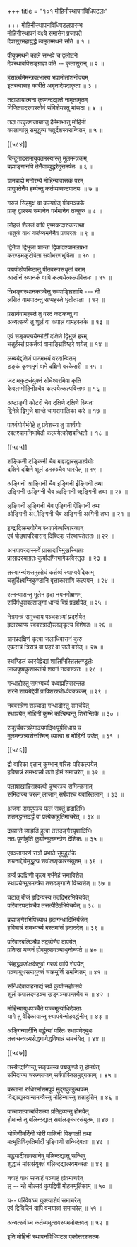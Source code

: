 +++
title = "१०१ मोहिनीस्थापनविधिपटलः"

+++
मोहिनीस्थापनविधिपटलप्रारम्भः  
मोहिनीस्थापनं वक्ष्ये समासेन प्रजापते  
देवासुरमहायुद्धे त्वमृतम्मथने सति ॥ १ ॥


पीयूषमथने काले सम्भवे च द्वलोटने  
देवस्थावपिसङ्ग्राह्य वति -- कृतासुरान् ॥ २ ॥


हंसार्त्थमेमन्त्रवत्भास्य भवामोतांशनीवयम्  
इतरत्वासह कारीते अमृतादेयदाकृता ॥ ३ ॥


तदाजायात्मना कृष्णन्दद्यात्ते नामृतामृतम्  
विजित्वादरवास्त्वेवं संविशेयस्तु मांसदा ॥ ४ ॥


तदा तत्कृष्णजायान्तु हैमेमाभात्तु मोहिनी  
कालार्णान्नु समुद्धृत्य चतुर्दशस्वरान्वितम् ॥ ५ ॥



[[५८४]]  

बिन्दुनादसमायुक्तमस्यास्तु मूलमन्त्रकम्  
ब्रह्माङ्गानपि तेनैवाप्युद्धरेदुत्तमर्षतः ॥ ६ ॥


ग्रामबाह्ये मनोरम्ये मोहिन्यावासकं परम्  
प्रागुक्तेनैव हर्म्यन्तु कर्तव्यम्मण्टपादयः ॥ ७ ॥


गरुडं सिंहमुक्षं वा कल्पयेत् ग्रीवमञ्चके  
प्राक् द्वारस्य समानेन गर्भमानेन तत्कुरु ॥ ८ ॥


लोहजं शैलजं वापि मृण्मयन्दारुकन्तथा  
धातुकं वाथ कर्तव्यमनेनैव प्रकारतः ॥ ९ ॥


द्विनेत्रा द्विभुजा शान्ता द्विपादाश्यामलप्रभा  
करण्डमकुटोपेता सर्वाभरणभूषिता ॥ १० ॥


पद्मपीठोपरिष्टात्तु पीतवस्त्रसधृतां वराम्  
आसीनं स्थानकं वापि कल्पयेत्कल्पवित्तमः ॥ ११ ॥


त्रिभङ्गस्थानकञ्चेत्तु सव्याङ्घ्रिशायि --- नी  
लसितं वामपादन्तु सव्यहस्ते धृतोत्पला ॥ १२ ॥


प्रसार्यवामहस्ते तु वरदं कटकन्तु वा  
अन्यत्सव्ये तु शूलं वा कपालं वामहस्तके ॥ १३ ॥


एवं सङ्कल्पयेन्मोटीं दक्षिणे द्विभुजं हरम्  
चतुर्हस्तं प्रकर्तव्यं वामाङ्घ्रिविष्टरे शयेत् ॥ १४ ॥


लम्बयेद्दक्षिणं पादमभयं वरदान्वितम्  
टङ्कं कृष्णमृगं वामे दक्षिणे वरकेसरी ॥ १५ ॥


जटामकुटसंयुक्तं सोमेश्वरमिवा कृति  
केवलम्मोहिनीञ्चैव कल्पयेत्कल्पवित्तमः ॥ १६ ॥


अष्टाङ्गी कोटरी चैव दक्षिणे दक्षिणे स्थिता  
द्विनेत्रे द्विभुजे शान्ते चामरामालिका करे ॥ १७ ॥


पार्श्वयोर्गर्भगेहे तु प्रवेशस्य तु पार्श्वयोः  
रक्तश्यामनिभावेतौ कल्पयेत्कोशबन्धितौ ॥ १८ ॥



[[५८५]]  

शङ्किनी टङ्किनी चैव बाह्यद्वारसुपार्श्वयोः  
दक्षिणे दक्षिणे शूलं डमरुञ्चैव धारयेत् ॥ १९ ॥


अङ्गिनी आङ्गिनी चैव इङ्गिनी ईङ्गिनी तथा  
उङ्गिनी ऊङ्गिनी चैव ऋङ्गिनी ॠङ्गिनी तथा ॥ २० ॥


लृङ्गिनी लॄङ्गिनी चैव एङ्गिनी ऐङ्गिनी तथा  
ओङ्गिनी अौङ्गिनी चैव अङ्गिनी अःगिनी तथा ॥ २१ ॥


इन्द्रादिक्रमयोगेन स्थापयेत्परिवारकान्  
एवं षोडशपरिवारान् दिक्दिक् संस्थापतेत्ततः ॥ २२ ॥


अभयावरदास्सर्वे प्रासादाभिमुखस्थिताः  
प्रासादस्याग्रतः कुर्यादग्निभागैकविस्तृतः ॥ २३ ॥


तस्याग्न्यंशसमुत्सेधं कर्तव्यं स्थाप्यवेदिकाम्  
चतुर्दिक्ष्वग्निकुण्डानि वृत्ताकाराणि कल्पयन् ॥ २४ ॥


रत्नन्यासन्तु मूलेन हृदा नयनमोक्षणम्  
सर्पिर्मधुसवत्साङ्गां धान्यं विप्रं प्रदर्शयेत् ॥ २५ ॥


नेत्रमन्त्रं समुच्चाय पञ्चकन्न्यां प्रदर्शयेत्  
हृदास्थाप्य स्ववस्त्राद्यैरलङ्कृत्य विशेषतः ॥ २६ ॥


ग्रामप्रदक्षिणं कृत्वा जलाधिवासनं कुरु  
एकरात्रं त्रिरात्रं वा प्रहरं वा जले वसेत् ॥ २७ ॥


स्थण्डिलं कारयेद्वेद्यां शालिभिस्तिलतण्डुलैः  
लाजपुष्पकुशास्तीर्य शयनं नववस्त्रतः ॥ २८ ॥


गन्धाद्यैस्तु समभ्यर्च्य बध्वाप्रतिसरन्ततः  
शरने शाययेद्देवीं प्राक्शिरश्चोर्ध्ववक्त्रकम् ॥ २९ ॥


नववस्त्रेण सञ्चाद्य गन्धाद्यैस्तु समर्चयेत्  
स्थापयेत् मोहिनीं कुम्भे कत्बिम्बन्तु शिरोन्तिके ॥ ३० ॥


सकूर्चवस्त्रहेमाढ्यमद्भिःपूर्यविधाय च  
मूलमन्त्रन्न्यसेत्तस्मिन् ध्यात्वा च मोहिनीं यजेत् ॥ ३१ ॥



[[५८६]]  

द्वौ वारिका वृतान् कुम्भान् परितः परिकल्पयेत्  
हविषान्नं समभ्यर्च्य ततो होमं समाचरेत् ॥ ३२ ॥


पलाशखादिराश्वत्थो दुम्बरञ्च समित्क्रमात्  
समिदाज्य चरून् लाजान् सर्षपांश्च यवांस्तिलान् ॥ ३३ ॥


अजमां समपूपञ्च फलं सक्तुं हृदादिभिः  
शतमद्धन्तदर्द्धं वा प्रत्येकाहुतिमाचरेत् ॥ ३४ ॥


द्रव्यान्ते व्याहृतिं हुत्वा तत्तदङ्गैस्पृशादिभिः  
ततः पूर्णाहुतिं कुर्यान्मूलमन्त्रेण देशिकः ॥ ३५ ॥


एवञ्जागरणं रात्रौ प्रभाते सुमुहूर्त्तके  
शयनाद्देविमुद्धृत्य सर्वालङ्कारसंयुतम् ॥ ३६ ॥


हर्म्यं प्रदक्षिणी कृत्य गर्भगेहं समाविशेत्  
स्थापयेन्मूलमन्त्रेण तत्तदङ्गानि विन्न्यसेत् ॥ ३७ ॥


घटात् बीजं हृदिन्यस्य तदद्भिरभिषेचयेत्  
परिवारघटांश्चैव तत्तत्पीठेऽभिषेचयेत् ॥ ३८ ॥


ब्रह्माङ्गैरभिषिच्याथ हृदागन्धादिभिर्यजेत्  
हविषान्नं समभ्यर्च्य बस्तमांसं हृदाददेत् ॥ ३९ ॥


परिवारबलिञ्चैव तद्रव्येणैव दापयेत्  
प्रतिष्ठा यजनं ह्येवमुत्सवञ्चाधुनोच्यते ॥ ४० ॥


सिंहद्ध्वजोक्षकेतुर्वा गरुडं वापि रोपयेत्  
पञ्चायुधसमायुक्तं चक्रमूर्त्ति समन्वितम् ॥ ४१ ॥


सन्धिदेवावाहनाद्यं सर्वं कुर्यान्महोत्सवे  
शूलं कपालदण्डञ्च खड्गञ्चापन्तथैव च ॥ ४२ ॥


मोहिन्यायुधपञ्चैते पञ्चमूर्त्याधिदेवताः  
यागे तु वेदिकायान्तु स्थापयेन्मोहवर्द्धनीम् ॥ ४३ ॥


अङ्गिन्यादीनि वर्द्धन्यां परितः स्थापयेद्बुधः  
तत्तन्मन्त्रन्न्यसेद्ध्यायेद्धविषान्नं समर्चयेत् ॥ ४४ ॥



[[५८७]]  

तस्यैन्द्राग्निन्तु सङ्कल्प्य पद्मकुण्डे तु होमयेत्  
समिदाज्य चरून्लाजन् सर्षपांस्तिलमुद्गकान् ॥ ४५ ॥


बस्तानां रुधिरमांसमपूपं मुद्गकुलुत्थकम्  
विद्याद्यस्त्रान्तमन्त्रैस्तु मोहिन्यास्तु शताहुतिम् ॥ ४६ ॥


पञ्चाशत्पञ्चविंशत्या प्रतिद्रव्यन्तु होमयेत्  
होमान्ते तु बलिन्दद्यात् सर्वालङ्कारसंयुतम् ॥ ४७ ॥


घोषिणीमर्दिनी घोरी पालिनी पिङ्गली तथा  
मत्भूतिविकृतिर्मार्दी भृङ्गिणी सन्धिदेवताः ॥ ४८ ॥


मद्ध्यादीशावसानेषु बलिन्दद्यात्तु सन्धिषु  
शुद्धान्नं मांससंयुक्तं बलिन्दद्यात्स्वमन्त्रतः ॥ ४९ ॥


नवाहं वाथ सप्ताहं पञ्चाहं ह्येवमाचरेत्  
लृ -- न्ते चोत्सवं कुर्याद्देवीं मोहनमूर्तिकाम् ॥ ५० ॥


य-- परिवेषञ्च युक्त्याशेषं समाचरेत्  
एवं द्वित्रिदिनं वापि वनयात्रां समाचरेत् ॥ ५१ ॥


अन्यत्सर्वञ्च कर्तव्यमुत्सवस्यममोक्तवत् ॥ ५२ ॥


इति मोहिनी स्थापनविधिपटल एकोत्तरशततमः  
